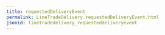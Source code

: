```yaml
---
title: requestedDeliveryEvent
permalink: LineTradeDelivery.requestedDeliveryEvent.html
jsonid: linetradedelivery_requesteddeliveryevent
---
```

